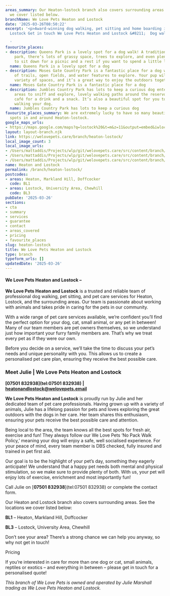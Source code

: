 ```yaml
---
areas_summary: Our Heaton-lostock branch also covers surrounding areas. See the locations
  we cover listed below.
branchName: We Love Pets Heaton and Lostock
date: '2025-03-26T08:50:22'
excerpt: '<p>Award-winning dog walking, pet sitting and home boarding in Heaton and
  Lostock Get in touch We Love Pets Heaton and Lostock &#8211;  Dog walker, pet&hellip;</p>

  '
favourite_places:
- description: Queens Park is a lovely spot for a dog walk! A traditional Victorian
    park, there’s lots of grassy space, trees to explore, and even plenty of places
    to sit down for a picnic and a rest if you want to spend a little longer there.
  name: Queens Park is a lovely spot for a dog
- description: Moses Gate Country Park is a fantastic place for a dog walk, with plenty
    of trails, open fields, and water features to explore. Your pup will love the
    variety of spaces, and it’s a great way to enjoy the outdoors together.
  name: Moses Gate Country Park is a fantastic place for a dog
- description: Jumbles Country Park has lots to keep a curious dog entertained! Wooded
    areas to sniff and explore, lovely walking paths around the reservoir, and a great
    café for a drink and a snack. It’s also a beautiful spot for you to take in while
    walking your dog.
  name: Jumbles Country Park has lots to keep a curious dog
favourite_places_summary: We are extremely lucky to have so many beautiful dog walking
  spots in and around Heaton-lostock.
google_maps_urls:
- https://maps.google.com/maps?q=lostock%20&t=m&z=11&output=embed&iwloc=near
layout: layout-branch.njk
link: https://welovepets.care/branch/heaton-lostock/
local_image_count: 3
local_image_urls:
- /Users/mattaddis/Projects/wlp/git/welovepets.care/src/content/branch/images/heaton-lostock/Julie-from-Bolton.jpg
- /Users/mattaddis/Projects/wlp/git/welovepets.care/src/content/branch/images/heaton-lostock/A05I6198-min-1024x683.jpg
- /Users/mattaddis/Projects/wlp/git/welovepets.care/src/content/branch/images/heaton-lostock/A05I5538-scaled.jpeg
name: Heaton and Lostock
permalink: /branch/heaton-lostock/
postcodes:
- areas: Heaton, Markland Hill, Doffcocker
  code: BL1
- areas: Lostock, University Area, Chewhill
  code: BL3
pubDate: '2025-03-26'
sections:
- cta
- summary
- services
- guarantee
- contact
- areas_covered
- pricing
- favourite_places
slug: heaton-lostock
title: We Love Pets Heaton and Lostock
type: branch
typeform_urls: []
updatedDate: '2025-03-26'
---
```


#### **We Love Pets Heaton and Lostock –**

**We Love Pets Heaton and Lostock** is a trusted and reliable team of professional dog walking, pet sitting, and pet care services for Heaton, Lostock, and the surrounding areas. Our team is passionate about working with animals and takes pride in caring for the pets in our community.

With a wide range of pet care services available, we’re confident you’ll find the perfect option for your dog, cat, small animal, or any pet in between! Many of our team members are pet owners themselves, so we understand just how important your furry family members are. That’s why we treat every pet as if they were our own.

Before you decide on a service, we’ll take the time to discuss your pet’s needs and unique personality with you. This allows us to create a personalised pet care plan, ensuring they receive the best possible care.

### **Meet** **Julie** **| We Love Pets Heaton and Lostock**

**[07501 832938](tel:07501 832938) | [heatonandlostock@welovepets.email](mailto:heatonandlostock@welovepets.email)**

**We Love Pets Heaton and Lostock** is proudly run by Julie and her dedicated team of pet care professionals. Having grown up with a variety of animals, Julie has a lifelong passion for pets and loves exploring the great outdoors with the dogs in her care. Her team shares this enthusiasm, ensuring your pets receive the best possible care and attention.

Being local to the area, the team knows all the best spots for fresh air, exercise and fun! They always follow our We Love Pets ‘No Pack Walk Policy,’ meaning your dog will enjoy a safe, well socialised experience. For your peace of mind, every team member is DBS checked, fully insured and trained in pet first aid.

Our goal is to be the highlight of your pet’s day, something they eagerly anticipate! We understand that a happy pet needs both mental and physical stimulation, so we make sure to provide plenty of both. With us, your pet will enjoy lots of exercise, enrichment and most importantly fun!

Call Julie on [**07501 832938**](tel:07501 832938) or complete the contact form.

Our Heaton and Lostock branch also covers surrounding areas. See the locations we cover listed below:

**BL1** – Heaton, Markland Hill, Doffcocker

**BL3** – Lostock, University Area, Chewhill

Don’t see your area? There’s a strong chance we can help you anyway, so why not get in touch!

Pricing

If you’re interested in care for more than one dog or cat, small animals, reptiles or exotics – and everything in between – please get in touch for a personalised quote!

*This branch of We Love Pets is owned and operated by Julie Marshall trading as We Love Pets Heaton and Lostock.*

